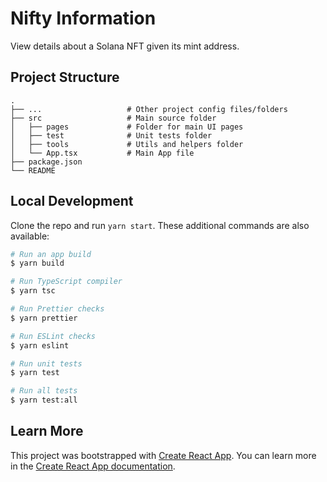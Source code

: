 # Nifty Information

View details about a Solana NFT given its mint address.

## Project Structure

    .
    ├── ...                   # Other project config files/folders
    ├── src                   # Main source folder
    │   ├── pages             # Folder for main UI pages
    │   ├── test              # Unit tests folder
    │   ├── tools             # Utils and helpers folder
    │   └── App.tsx           # Main App file
    ├── package.json
    └── README

## Local Development

Clone the repo and run `yarn start`. These additional commands are also available:

```sh
# Run an app build
$ yarn build

# Run TypeScript compiler
$ yarn tsc

# Run Prettier checks
$ yarn prettier

# Run ESLint checks
$ yarn eslint

# Run unit tests
$ yarn test

# Run all tests
$ yarn test:all
```

## Learn More

This project was bootstrapped with [Create React App](https://github.com/facebook/create-react-app). You can learn more in the [Create React App documentation](https://facebook.github.io/create-react-app/docs/getting-started).
